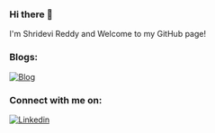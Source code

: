 ### Hi there 👋
I'm Shridevi Reddy and Welcome to my GitHub page!

### Blogs:
[![Blog](https://img.shields.io/badge/medium-%2312100E.svg?&style=for-the-badge&logo=medium&logoColor=white)](https://medium.com/@sreddy13)


### Connect with me on:
[![Linkedin](https://img.shields.io/badge/linkedin-%230077B5.svg?&style=for-the-badge&logo=linkedin&logoColor=white)](https://www.linkedin.com/in/shridevireddy/)


<!--
**ShrideviReddy/ShrideviReddy** is a ✨ _special_ ✨ repository because its `README.md` (this file) appears on your GitHub profile.

Here are some ideas to get you started:

- 🔭 I’m currently working on article based on semantic segmentation  
- 🌱 I’m currently learning Natural Language processing and 3D computer vision
- 👯 I’m looking to collaborate on ...
- 🤔 I’m looking for help with ...
- 💬 Ask me about ...
- 📫 How to reach me: Click Linkedin icon given below
- 😄 Pronouns: ...
- ⚡ Fun fact: ...
-->
